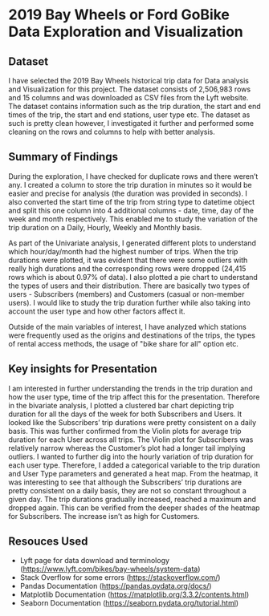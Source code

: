 # 2019 Bay Wheels or Ford GoBike Data Exploration and Visualization


## Dataset

I have selected the 2019 Bay Wheels historical trip data for Data analysis and Visualization for this project.  The dataset consists of 2,506,983 rows and 15 columns and was downloaded as CSV files from the Lyft website. The dataset contains information such as the trip duration, the start and end times of the trip, the start and end stations, user type etc. The dataset as such is pretty clean however, I investigated it further and performed some cleaning on the rows and columns to help with better analysis.


## Summary of Findings

During the exploration, I have checked for duplicate rows and there weren’t any. I created a column to store the trip duration in minutes so it would be easier and precise for analysis (the duration was provided in seconds). I also converted the start time of the trip from string type to datetime object and split this one column into 4 additional columns - date, time, day of the week and month respectively. This enabled me to study the variation of the trip duration on a Daily, Hourly, Weekly and Monthly basis.

As part of the Univariate analysis, I generated different plots to understand which hour/day/month had the highest number of trips. When the trip durations were plotted, it was evident that there were some outliers with really high durations and the corresponding rows were dropped (24,415 rows which is about 0.97% of data). I also plotted a pie chart to understand the types of users and their distribution. There are basically two types of users - Subscribers (members) and Customers (casual or non-member users). I would like to study the trip duration further while also taking into account the user type and how other factors affect it.

Outside of the main variables of interest, I have analyzed which stations were frequently used as the origins and destinations of the trips, the types of rental access methods, the usage of "bike share for all" option etc.

## Key insights for Presentation

 I am interested in further understanding the trends in the trip duration and how the user type, time of the trip affect this for the presentation. Therefore in the bivariate analysis, I plotted a clustered bar chart depicting trip duration for all the days of the week for both Subscribers and Users. It looked like the Subscribers’ trip durations were pretty consistent on a daily basis. This was further confirmed from the Violin plots for average trip duration for each User across all trips. The Violin plot for Subscribers was relatively narrow whereas the Customer’s plot had a longer tail implying outliers. I wanted to further dig into the hourly variation of trip duration for each user type. Therefore, I added a categorical variable to the trip duration and User Type parameters and generated a heat map. From the heatmap, it was interesting to see that although the Subscribers’ trip durations are pretty consistent on a daily basis, they are not so constant throughout a given day. The trip durations gradually increased, reached a maximum and dropped again. This can be verified from the deeper shades of the heatmap for Subscribers. The increase isn’t as high for Customers. 


## Resouces Used
- Lyft page for data download and terminology (https://www.lyft.com/bikes/bay-wheels/system-data)
- Stack Overflow for some errors (https://stackoverflow.com/)
- Pandas Documentation (https://pandas.pydata.org/docs/)
- Matplotlib Documentation (https://matplotlib.org/3.3.2/contents.html)
- Seaborn Documentation (https://seaborn.pydata.org/tutorial.html)
